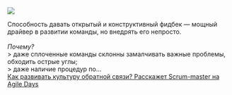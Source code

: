 <!--2025-03-19 14:33:47-->
<div class="yb">
  <div class="rss smaller1 habr"><img src="https://habrastorage.org/getpro/habr/upload_files/4d1/99a/a54/4d199aa54254b39cc7d3284f2b70ba71.jpg" /><p>Способность давать открытый и конструктивный фидбек — мощный драйвер в развитии команды, но внедрять его непросто. <br><br><em>Почему? </em><br>&gt; даже сплоченные команды склонны замалчивать важные проблемы, обходить острые углы;<br>&gt; даже наличие процедур по... <br><a class="light" href="https://habr.com/ru/companies/garage8/news/892414/?utm_source=habrahabr&utm_medium=rss&utm_campaign=892414">Как развивать культуру обратной связи? Расскажет Scrum-master на Agile Days</a></div>
</div>
